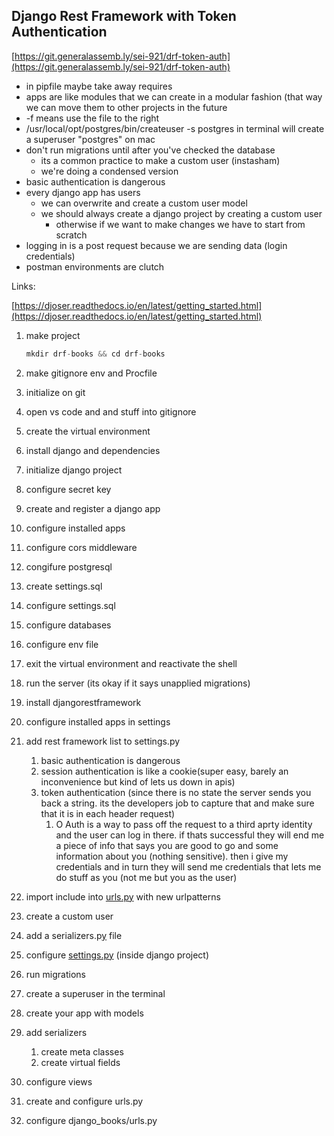 ## Django Rest Framework with Token Authentication

[https://git.generalassemb.ly/sei-921/drf-token-auth](https://git.generalassemb.ly/sei-921/drf-token-auth)

- in pipfile maybe take away requires
- apps are like modules that we can create in a modular fashion (that way we can move them to other projects in the future
- -f means use the file to the right
- /usr/local/opt/postgres/bin/createuser -s postgres in terminal will create a superuser "postgres" on mac
- don't run migrations until after you've checked the database
    - its a common practice to make a custom user (instasham)
    - we're doing a condensed version
- basic authentication is dangerous
- every django app has users
    - we can overwrite and create a custom user model
    - we should always create a django project by creating a custom user
        - otherwise if we want to make changes we have to start from scratch
- logging in is a post request because we are sending data (login credentials)
- postman environments are clutch

Links:

[https://djoser.readthedocs.io/en/latest/getting_started.html](https://djoser.readthedocs.io/en/latest/getting_started.html)

1. make project

    ```python
    mkdir drf-books && cd drf-books
    ```

2. make gitignore env and Procfile
3. initialize on git
4. open vs code and and stuff into gitignore
5. create the virtual environment
6. install django and dependencies
7. initialize django project
8. configure secret key
9. create and register a django app
10. configure installed apps
11. configure cors middleware
12. congifure postgresql
13. create settings.sql
14. configure settings.sql
15. configure databases
16. configure env file
17. exit the virtual environment and reactivate the shell
18. run the server (its okay if it says unapplied migrations)
19. install djangorestframework
20. configure installed apps in settings
21. add rest framework list to settings.py
    1. basic authentication is dangerous
    2. session authentication is like a cookie(super easy, barely an inconvenience but kind of lets us down in apis)
    3. token authentication (since there is no state the server sends you back a string. its the developers job to capture that and make sure that it is in each header request)
        1. O Auth is a way to pass off the request to a third aprty identity and the user can log in there. if thats successful they will end me a piece of info that says you are good to go and some information about you (nothing sensitive). then i give my credentials and in turn they will send me credentials that lets me do stuff as you (not me but you as the user)
22. import include into [urls.py](http://urls.py) with new urlpatterns
23. create a custom user
24. add a serializers.p[y](http://serializer.py) file
25. configure [settings.py](http://settings.py) (inside django project)
26. run migrations
27. create a superuser in the terminal
28. create your app with models
29. add serializers
    1. create meta classes
    2. create virtual fields
30. configure views
31. create and configure urls.py
32. configure django_books/urls.py
